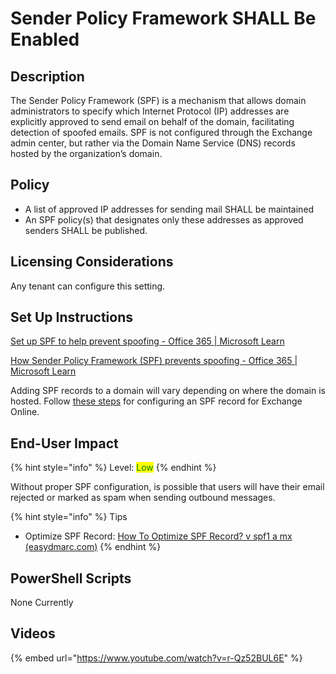 # Sender Policy Framework SHALL Be Enabled

## Description

The Sender Policy Framework (SPF) is a mechanism that allows domain administrators to specify which Internet Protocol (IP) addresses are explicitly approved to send email on behalf of the domain, facilitating detection of spoofed emails. SPF is not configured through the Exchange admin center, but rather via the Domain Name Service (DNS) records hosted by the organization’s domain.

## Policy

* A list of approved IP addresses for sending mail SHALL be maintained
* An SPF policy(s) that designates only these addresses as approved senders SHALL be published.

## Licensing Considerations

Any tenant can configure this setting.

## Set Up Instructions

[Set up SPF to help prevent spoofing - Office 365 | Microsoft Learn](https://learn.microsoft.com/en-us/microsoft-365/security/office-365-security/email-authentication-spf-configure?view=o365-worldwide)

[How Sender Policy Framework (SPF) prevents spoofing - Office 365 | Microsoft Learn](https://learn.microsoft.com/en-us/microsoft-365/security/office-365-security/email-authentication-anti-spoofing?view=o365-worldwide)

Adding SPF records to a domain will vary depending on where the domain is hosted. Follow [these steps](https://learn.microsoft.com/en-us/microsoft-365/security/office-365-security/email-authentication-spf-configure?view=o365-worldwide#create-or-update-your-spf-txt-record) for configuring an SPF record for Exchange Online.

## End-User Impact&#x20;

{% hint style="info" %}
Level: <mark style="color:green;">Low</mark>
{% endhint %}

Without proper SPF configuration, is possible that users will have their email rejected or marked as spam when sending outbound messages.

{% hint style="info" %}
Tips

* Optimize SPF Record: [How To Optimize SPF Record? v spf1 a mx (easydmarc.com)](https://easydmarc.com/blog/how-to-optimize-spf-record/)
{% endhint %}

## PowerShell Scripts

None Currently

## Videos

{% embed url="https://www.youtube.com/watch?v=r-Qz52BUL6E" %}
